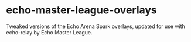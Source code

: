 # echo-master-league-overlays
Tweaked versions of the Echo Arena Spark overlays, updated for use with echo-relay by Echo Master League.
